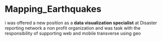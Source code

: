 # Mapping_Earthquakes

i was offered a new position as a **data visualization specialist** at Disaster reporting network a non profit organization and was task with the responsibility of supporting web and mobile transverse using geo
